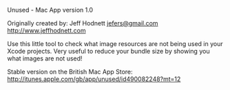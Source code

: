 
Unused - Mac App
version 1.0

Originally created by: Jeff Hodnett
jefers@gmail.com
http://www.jeffhodnett.com

Use this little tool to check what image resources are not being used in your Xcode projects.
Very useful to reduce your bundle size by showing you what images are not used!

Stable version on the British Mac App Store:
http://itunes.apple.com/gb/app/unused/id490082248?mt=12
